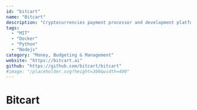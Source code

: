 ```yaml
---
id: "bitcart"
name: "Bitcart"
description: "Cryptocurrencies payment processor and development platform."
tags:
  - "MIT"
  - "Docker"
  - "Python"
  - "Nodejs"
category: "Money, Budgeting & Management"
website: "https://bitcart.ai"
github: "https://github.com/bitcart/bitcart"
#image: "/placeholder.svg?height=300&width=400"
---
```


# Bitcart
